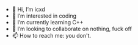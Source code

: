 - 👋 Hi, I’m icxd
- 👀 I’m interested in coding
- 🌱 I’m currently learning C++
- 💞️ I’m looking to collaborate on nothing, fuck off
- 📫 How to reach me: you don't.

<!---
icxd/icxd is a ✨ special ✨ repository because its `README.md` (this file) appears on your GitHub profile.
You can click the Preview link to take a look at your changes.
--->
